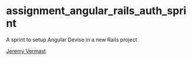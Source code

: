 # assignment_angular_rails_auth_sprint
A sprint to setup Angular Devise in a new Rails project

[Jeremy Vermast](https://github.com/JeremyVe)